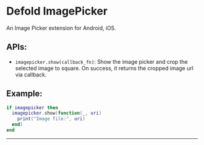 # Defold ImagePicker
An Image Picker extension for Android, iOS.

## APIs:

* `imagepicker.show(callback_fn)`: Show the image picker and crop the selected image to square. On success, it returns the cropped image url via callback.

## Example:
```lua
if imagepicker then 
  imagepicker.show(function(_, uri)
    print("Image file:", uri)
  end)
end
```
---
